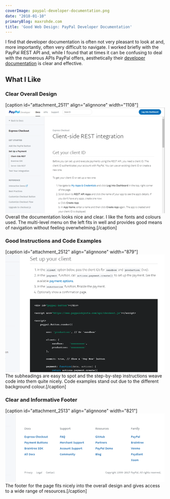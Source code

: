 ```yaml
---
coverImage: paypal-developer-documentation.png
date: "2018-01-10"
primaryBlog: maxrohde.com
title: 'Good Web Design: PayPal Developer Documentation'
---
```


I find that developer documentation is often not very pleasant to look at and, more importantly, often very difficult to navigate. I worked briefly with the PayPal REST API and, while I found that at times it can be confusing to deal with the numerous APIs PayPal offers, aesthetically their [developer documentation](https://developer.paypal.com/docs/api/overview/) is clear and effective.

## What I Like

### Clear Overall Design

\[caption id="attachment_2511" align="alignnone" width="1108"\]![paypal developer documentation](images/paypal-developer-documentation.png) Overall the documentation looks nice and clear. I like the fonts and colours used. The multi-level menu on the left fits in well and provides good means of navigation without feeling overwhelming.\[/caption\]

### Good Instructions and Code Examples

\[caption id="attachment_2512" align="alignnone" width="879"\]![paypal developer documentation 2](images/paypal-developer-documentation-2.png) The subheadings are easy to spot and the step-by-step instructions weave code into them quite nicely. Code examples stand out due to the different background colour.\[/caption\]

### Clear and Informative Footer

\[caption id="attachment_2513" align="alignnone" width="821"\]![Paypal developer documentation 3](images/paypal-developer-documentation-3.png) The footer for the page fits nicely into the overall design and gives access to a wide range of resources.\[/caption\]